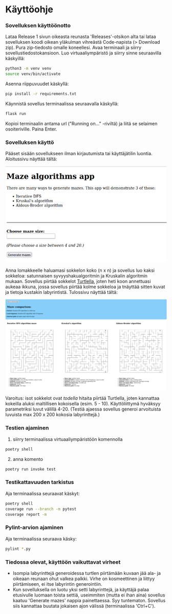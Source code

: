 # Käyttöohje


### Sovelluksen käyttöönotto

Lataa Release 1 sivun oikeasta reunasta 'Releases'-otsikon alta tai lataa sovelluksen koodi oikean yläkulman vihreästä Code-napista (> Download zip). Pura zip-tiedosto omalle koneellesi. Avaa terminaali ja siirry sovellustiedostokansioon. Luo virtuaaliympäristö ja siirry sinne seuraavilla käskyillä:

```bash
python3 -m venv venv
source venv/bin/activate
```

Asenna riippuvuudet käskyllä:

```bash
pip install -r requirements.txt
```

Käynnistä sovellus terminaalissa seuraavalla käskyllä:

```bash
flask run
```

Kopioi terminaalin antama url ("Running on..." -riviltä) ja liitä se selaimen osoiteriville. Paina Enter.


### Sovelluksen käyttö

Pääset sisään sovellukseen ilman kirjautumista tai käyttäjätilin luontia. Aloitussivu näyttää tältä:

<kbd>
<img src="https://github.com/KatjaKvintus/maze_generation/blob/main/dokumentaatio/Kuvat/sovellus_alkusivu.png">
</kbd>


Anna lomakkeelle haluamasi sokkelon koko (n x n) ja sovellus luo kaksi sokkeloa: satunnaisen syvyyshakualgoritmin ja Kruskalin algoritmin mukaan. Sovellus piirtää sokkelot [Turtlella](https://docs.python.org/3/library/turtle.html), joten heti koon annettuasi aukeaa ikkuna, jossa sovellus piirtää kolme sokkeloa ja tnäyttää sitten kuvat ja tietoja kustakin labyrintistä. Tulossivu näyttää tältä:

<kbd>
<img src="https://github.com/KatjaKvintus/maze_generation/blob/main/dokumentaatio/Kuvat/sovellus_tulossivu.png">
</kbd>


Varoitus: isot sokkelot ovat _todella_ hitaita piirtää Turtlella, joten kannattaa kokeilla aluksi maltillisen kokoisella (esim. 5 - 10). Käyttöliittymä hyväksyy parametriksi luvut välillä 4-20. (Testiä ajaessa sovellus generoi arvoituista luvuista max 200 x 200 kokosia labyrinttejä.)


### Testien ajaminen

1. siirry terminaalissa virtuaaliympäristöön komennolla 
```bash
poetry shell
```
2. anna komento 
```bash
poetry run invoke test
```

### Testikattavuuden tarkistus

Aja terminaalissa seuraavat käskyt:
```bash
poetry shell
coverage run --branch -m pytest
coverage report -m
```

### Pylint-arvion ajaminen

Aja terminaalissa seuraava käsky:
```bash
pylint *.py
```

### Tiedossa olevat, käyttöön vaikuttavat virheet

- Isompia labyrinttejä generoidessa turtlen piirtämään kuvaan jää ala- ja oikeaan reunaan ohut valkea palkki. Virhe on kosmeettinen ja liittyy piirtämiseen, ei itse labyrintin generointiin.
- Kun sovelluksella on luotu yksi setti labyrinttejä, ja käyttäjä palaa etusivulle luomaan toista settiä, useimmiten (mutta ei ihan aina) sovellus kaatuu 'Generate mazes' nappia painettaessa. Syy tuntematon. Sovellus siis kannattaa buutata jokaisen ajon välissä (terminaalissa 'Ctrl+C').
